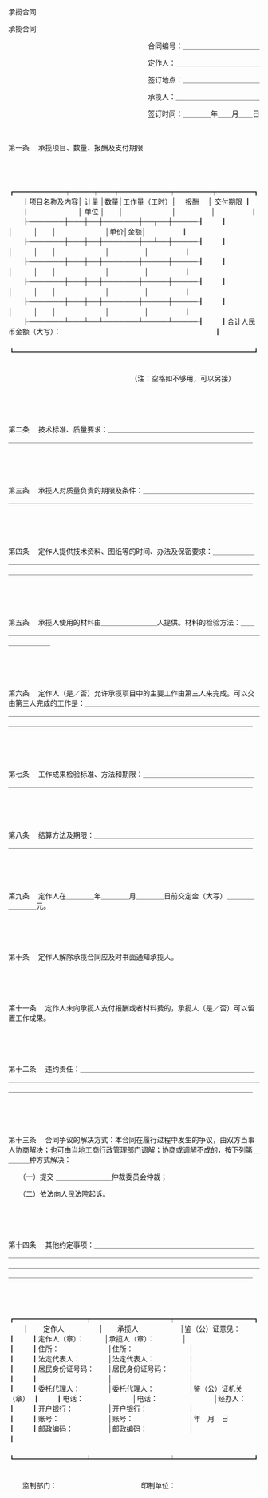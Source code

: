 



承揽合同



 


 承揽合同



　　　　　　　　　　　　　　　　　　　　合同编号：＿＿＿＿＿＿＿＿＿＿＿

　　　　　　　　　　　　　　　　　　　　定作人：＿＿＿＿＿＿＿＿＿＿＿＿

　　　　　　　　　　　　　　　　　　　　签订地点：＿＿＿＿＿＿＿＿＿＿＿

　　　　　　　　　　　　　　　　　　　　承揽人：＿＿＿＿＿＿＿＿＿＿＿＿

　　　　　　　　　　　　　　　　　　　　签订时间：＿＿＿＿年＿＿月＿＿日

　　

第一条
　承揽项目、数量、报酬及支付期限

　　


　　┏━━━━━━━┯━━━┯━━┯━━━━━━━┯━━━━━┯━━━━━┓
　　┃项目名称及内容│ 计量 │数量│工作量（工时）│　 报酬　 │ 交付期限 ┃
　　┃　　　　　　　│ 单位 │　　│　　　　　　　│　　　　　│　　　　　┃
　　┠───────┼───┼──┼───────┼──┬──┼─────┨
　　┃　　　　　　　│　　　│　　│　　　　　　　│单价│金额│　　　　　┃
　　┠───────┼───┼──┼───────┼──┴──┼─────┨
　　┃　　　　　　　│　　　│　　│　　　　　　　│　　　　　│　　　　　┃
　　┠───────┼───┼──┼───────┼─────┼─────┨
　　┃　　　　　　　│　　　│　　│　　　　　　　│　　　　　│　　　　　┃
　　┠───────┼───┼──┼───────┼─────┼─────┨
　　┃　　　　　　　│　　　│　　│　　　　　　　│　　　　　│　　　　　┃
　　┠───────┼───┼──┼───────┼─────┼─────┨
　　┃　　　　　　　│　　　│　　│　　　　　　　│　　　　　│　　　　　┃
　　┠───────┴───┴──┴───────┴─────┴─────┨
　　┃合计人民币金额（大写）：　　　　　　　　　　　　　　　　　　　　　　┃
　　┗━━━━━━━━━━━━━━━━━━━━━━━━━━━━━━━━━━┛
　　


　　　　　　　　　　　　　　　　　　（注：空格如不够用，可以另接）

　　

　　

第二条
　技术标准、质量要求：＿＿＿＿＿＿＿＿＿＿＿＿＿＿＿＿＿＿＿＿＿＿＿＿＿＿＿＿＿＿＿＿＿＿＿＿＿＿＿＿＿＿＿＿＿＿＿＿＿＿＿＿＿＿＿＿

　　

　　

第三条
　承揽人对质量负责的期限及条件：＿＿＿＿＿＿＿＿＿＿＿＿＿＿＿＿＿＿＿＿＿＿＿＿＿＿＿＿＿＿＿＿＿＿＿＿＿＿＿＿＿＿＿＿＿＿＿＿＿＿＿

　　

　　

第四条
　定作人提供技术资料、图纸等的时间、办法及保密要求：＿＿＿＿＿＿＿＿＿＿＿＿＿＿＿＿＿＿＿＿＿＿＿＿＿＿＿＿＿＿＿＿＿＿＿＿＿＿＿＿＿＿＿＿＿＿＿＿＿＿＿＿＿＿＿＿＿＿＿＿＿＿＿＿＿＿＿＿＿＿＿＿＿＿＿＿＿

　　

　　

第五条
　承揽人使用的材料由＿＿＿＿＿＿＿＿人提供。材料的检验方法：＿＿＿＿＿＿＿＿＿＿＿＿＿＿＿＿＿＿＿＿＿＿＿＿＿＿＿＿＿＿＿＿＿＿＿＿＿＿＿＿＿＿＿＿

　　

　　

第六条
　定作人（是／否）允许承揽项目中的主要工作由第三人来完成。可以交由第三人完成的工作是：＿＿＿＿＿＿＿＿＿＿＿＿＿＿＿＿＿＿＿＿＿＿＿＿＿＿＿＿＿＿＿＿＿＿＿＿＿＿＿＿＿＿＿＿＿＿＿＿＿＿＿＿＿＿＿＿＿＿＿＿＿＿＿＿＿＿＿＿＿＿＿＿＿＿＿＿＿＿＿＿＿＿＿＿＿＿＿＿＿＿＿＿＿＿＿＿

　　

　　

第七条
　工作成果检验标准、方法和期限：＿＿＿＿＿＿＿＿＿＿＿＿＿＿＿＿＿＿＿＿＿＿＿＿＿＿＿＿＿＿＿＿＿＿＿＿＿＿＿＿＿＿＿＿＿＿＿＿＿＿＿

　　

　　

第八条
　结算方法及期限：＿＿＿＿＿＿＿＿＿＿＿＿＿＿＿＿＿＿＿＿＿＿＿＿＿＿＿＿＿＿＿＿＿＿＿＿＿＿＿＿＿＿＿＿＿＿＿＿＿＿＿＿＿＿＿＿＿＿

　　

　　

第九条
　定作人在＿＿＿＿年＿＿＿＿月＿＿＿＿日前交定金（大写）＿＿＿＿＿＿＿＿元。

　　

　　

第十条
　定作人解除承揽合同应及时书面通知承揽人。

　　

　　

第十一条
　定作人未向承揽人支付报酬或者材料费的，承揽人（是／否）可以留置工作成果。

　　

　　

第十二条
　违约责任：＿＿＿＿＿＿＿＿＿＿＿＿＿＿＿＿＿＿＿＿＿＿＿＿＿＿＿＿＿＿＿＿＿＿＿＿＿＿＿＿＿＿＿＿＿＿＿＿＿＿＿＿＿＿＿＿＿＿＿＿＿＿＿＿＿＿＿＿＿＿＿＿＿＿＿＿＿＿＿＿＿＿＿＿＿＿＿＿＿＿＿＿＿＿＿＿

　　

　　

第十三条
　合同争议的解决方式：本合同在履行过程中发生的争议，由双方当事人协商解决；也可由当地工商行政管理部门调解；协商或调解不成的，按下列第＿＿＿＿种方式解决：

　　（一）提交 ＿＿＿＿＿＿＿＿仲裁委员会仲裁；

　　（二）依法向人民法院起诉。

　　

　　

第十四条
　其他约定事项：＿＿＿＿＿＿＿＿＿＿＿＿＿＿＿＿＿＿＿＿＿＿＿＿＿＿＿＿＿＿＿＿＿＿＿＿＿＿＿＿＿＿＿＿＿＿＿＿＿＿＿＿＿＿＿＿＿＿＿＿＿＿＿＿＿＿＿＿＿＿＿＿＿＿＿＿＿＿＿＿＿＿＿＿＿＿＿＿＿＿＿＿＿＿＿＿＿＿＿＿＿＿＿＿＿＿＿＿＿＿＿＿＿＿＿＿＿＿＿＿＿＿＿＿＿＿＿＿＿＿

　　


　　┏━━━━━━━━━━┯━━━━━━━━━━━┯━━━━━━━━━━━┓
　　┃　　定作人　　　　　│　　承揽人　　　　　　│鉴（公）证意见：　　　┃
　　┃定作人（章）：　　　│承揽人（章）：　　　　│　　　　　　　　　　　┃
　　┃住所：　　　　　　　│住所：　　　　　　　　│　　　　　　　　　　　┃
　　┃法定代表人：　　　　│法定代表人：　　　　　│　　　　　　　　　　　┃
　　┃居民身份证号码：　　│居民身份证号码：　　　│　　　　　　　　　　　┃
　　┃　　　　　　　　　　│　　　　　　　　　　　│　　　　　　　　　　　┃
　　┃委托代理人：　　　　│委托代理人：　　　　　│鉴（公）证机关（章）　┃
　　┃电话：　　　　　　　│电话：　　　　　　　　│经办人：　　　　　　　┃
　　┃开户银行：　　　　　│开户银行：　　　　　　│　　　　　　　　　　　┃
　　┃账号：　　　　　　　│账号：　　　　　　　　│年　月　日　　　　　　┃
　　┃邮政编码：　　　　　│邮政编码：　　　　　　│　　　　　　　　　　　┃
　　┗━━━━━━━━━━┷━━━━━━━━━━━┷━━━━━━━━━━━┛
　　


　　监制部门：　　　　　　　　　　　　印制单位：